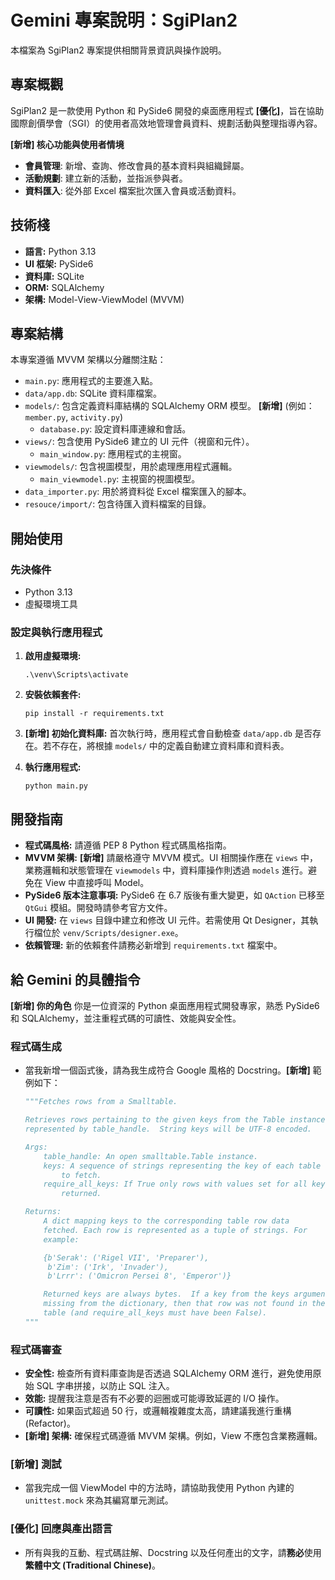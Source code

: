 # Gemini 專案說明：SgiPlan2

本檔案為 SgiPlan2 專案提供相關背景資訊與操作說明。

## 專案概觀

SgiPlan2 是一款使用 Python 和 PySide6 開發的桌面應用程式 **[優化]**，旨在協助國際創價學會（SGI）的使用者高效地管理會員資料、規劃活動與整理指導內容。

**[新增] 核心功能與使用者情境**
* **會員管理**: 新增、查詢、修改會員的基本資料與組織歸屬。
* **活動規劃**: 建立新的活動，並指派參與者。
* **資料匯入**: 從外部 Excel 檔案批次匯入會員或活動資料。

## 技術棧

* **語言:** Python 3.13
* **UI 框架:** PySide6
* **資料庫:** SQLite
* **ORM:** SQLAlchemy
* **架構:** Model-View-ViewModel (MVVM)

## 專案結構

本專案遵循 MVVM 架構以分離關注點：

* `main.py`: 應用程式的主要進入點。
* `data/app.db`: SQLite 資料庫檔案。
* `models/`: 包含定義資料庫結構的 SQLAlchemy ORM 模型。 **[新增]** (例如：`member.py`, `activity.py`)
    * `database.py`: 設定資料庫連線和會話。
* `views/`: 包含使用 PySide6 建立的 UI 元件（視窗和元件）。
    * `main_window.py`: 應用程式的主視窗。
* `viewmodels/`: 包含視圖模型，用於處理應用程式邏輯。
    * `main_viewmodel.py`: 主視窗的視圖模型。
* `data_importer.py`: 用於將資料從 Excel 檔案匯入的腳本。
* `resouce/import/`: 包含待匯入資料檔案的目錄。

## 開始使用

### 先決條件

* Python 3.13
* 虛擬環境工具

### 設定與執行應用程式

1.  **啟用虛擬環境:**
    ```shell
    .\venv\Scripts\activate
    ```

2.  **安裝依賴套件:**
    ```shell
    pip install -r requirements.txt
    ```
3.  **[新增] 初始化資料庫:**
    首次執行時，應用程式會自動檢查 `data/app.db` 是否存在。若不存在，將根據 `models/` 中的定義自動建立資料庫和資料表。

4.  **執行應用程式:**
    ```shell
    python main.py
    ```

## 開發指南

* **程式碼風格:** 請遵循 PEP 8 Python 程式碼風格指南。
* **MVVM 架構:** **[新增]** 請嚴格遵守 MVVM 模式。UI 相關操作應在 `views` 中，業務邏輯和狀態管理在 `viewmodels` 中，資料庫操作則透過 `models` 進行。避免在 View 中直接呼叫 Model。
* **PySide6 版本注意事項:** PySide6 在 6.7 版後有重大變更，如 `QAction` 已移至 `QtGui` 模組。開發時請參考官方文件。
* **UI 開發:** 在 `views` 目錄中建立和修改 UI 元件。若需使用 Qt Designer，其執行檔位於 `venv/Scripts/designer.exe`。
* **依賴管理:** 新的依賴套件請務必新增到 `requirements.txt` 檔案中。

## 給 Gemini 的具體指令

**[新增] 你的角色**
你是一位資深的 Python 桌面應用程式開發專家，熟悉 PySide6 和 SQLAlchemy，並注重程式碼的可讀性、效能與安全性。

### 程式碼生成
* 當我新增一個函式後，請為我生成符合 Google 風格的 Docstring。**[新增]** 範例如下：
    ```python
    """Fetches rows from a Smalltable.

    Retrieves rows pertaining to the given keys from the Table instance
    represented by table_handle.  String keys will be UTF-8 encoded.

    Args:
        table_handle: An open smalltable.Table instance.
        keys: A sequence of strings representing the key of each table row
            to fetch.
        require_all_keys: If True only rows with values set for all keys will be
            returned.

    Returns:
        A dict mapping keys to the corresponding table row data
        fetched. Each row is represented as a tuple of strings. For
        example:

        {b'Serak': ('Rigel VII', 'Preparer'),
         b'Zim': ('Irk', 'Invader'),
         b'Lrrr': ('Omicron Persei 8', 'Emperor')}

        Returned keys are always bytes.  If a key from the keys argument is
        missing from the dictionary, then that row was not found in the
        table (and require_all_keys must have been False).
    """
    ```

### 程式碼審查
* **安全性:** 檢查所有資料庫查詢是否透過 SQLAlchemy ORM 進行，避免使用原始 SQL 字串拼接，以防止 SQL 注入。
* **效能:** 提醒我注意是否有不必要的迴圈或可能導致延遲的 I/O 操作。
* **可讀性:** 如果函式超過 50 行，或邏輯複雜度太高，請建議我進行重構 (Refactor)。
* **[新增] 架構:** 確保程式碼遵循 MVVM 架構。例如，View 不應包含業務邏輯。

### **[新增] 測試**
* 當我完成一個 ViewModel 中的方法時，請協助我使用 Python 內建的 `unittest.mock` 來為其編寫單元測試。

### **[優化] 回應與產出語言**
* 所有與我的互動、程式碼註解、Docstring 以及任何產出的文字，請**務必**使用**繁體中文 (Traditional Chinese)**。
